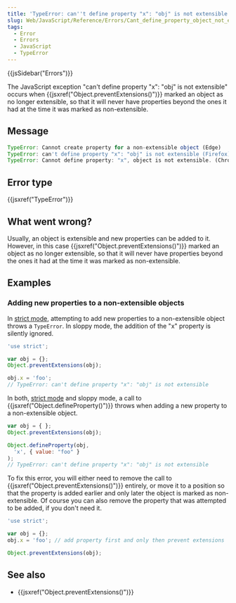 ```yaml
---
title: 'TypeError: can''t define property "x": "obj" is not extensible'
slug: Web/JavaScript/Reference/Errors/Cant_define_property_object_not_extensible
tags:
  - Error
  - Errors
  - JavaScript
  - TypeError
---
```

{{jsSidebar("Errors")}}

The JavaScript exception "can't define property "x": "obj" is not extensible"
occurs when {{jsxref("Object.preventExtensions()")}} marked an
object as no longer extensible, so that it will never have properties beyond the
ones it had at the time it was marked as non-extensible.

## Message

```js
TypeError: Cannot create property for a non-extensible object (Edge)
TypeError: can't define property "x": "obj" is not extensible (Firefox)
TypeError: Cannot define property: "x", object is not extensible. (Chrome)
```

## Error type

{{jsxref("TypeError")}}

## What went wrong?

Usually, an object is extensible and new properties can be added to it. However,
in this case {{jsxref("Object.preventExtensions()")}} marked an
object as no longer extensible, so that it will never have properties beyond the
ones it had at the time it was marked as non-extensible.

## Examples

### Adding new properties to a non-extensible objects

In [strict mode](/en-US/docs/Web/JavaScript/Reference/Strict_mode), attempting
to add new properties to a non-extensible object throws a `TypeError`. In sloppy
mode, the addition of the "x" property is silently ignored.

```js example-bad
'use strict';

var obj = {};
Object.preventExtensions(obj);

obj.x = 'foo';
// TypeError: can't define property "x": "obj" is not extensible
```

In both, [strict mode](/en-US/docs/Web/JavaScript/Reference/Strict_mode) and
sloppy mode, a call to {{jsxref("Object.defineProperty()")}} throws
when adding a new property to a non-extensible object.

```js example-bad
var obj = { };
Object.preventExtensions(obj);

Object.defineProperty(obj,
  'x', { value: "foo" }
);
// TypeError: can't define property "x": "obj" is not extensible
```

To fix this error, you will either need to remove the call to
{{jsxref("Object.preventExtensions()")}} entirely, or move it to a
position so that the property is added earlier and only later the object is
marked as non-extensible. Of course you can also remove the property that was
attempted to be added, if you don't need it.

```js example-good
'use strict';

var obj = {};
obj.x = 'foo'; // add property first and only then prevent extensions

Object.preventExtensions(obj);
```

## See also

- {{jsxref("Object.preventExtensions()")}}
